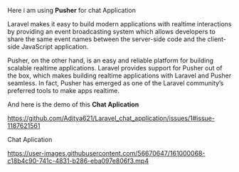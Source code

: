 Here i am using **Pusher** for chat Application

Laravel makes it easy to build modern applications with realtime interactions by providing an event broadcasting system which allows developers to share the same event names between the server-side code and the client-side JavaScript application.

Pusher, on the other hand, is an easy and reliable platform for building scalable realtime applications. Laravel provides support for Pusher out of the box, which makes building realtime applications with Laravel and Pusher seamless. In fact, Pusher has emerged as one of the Laravel community’s preferred tools to make apps realtime.

And here is the demo of this **Chat Aplication** 

https://github.com/Aditya621/Laravel_chat_application/issues/1#issue-1187621561



Chat Aplication

https://user-images.githubusercontent.com/56670647/161000068-c18b4c90-741c-4831-b286-eba097e806f3.mp4


